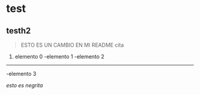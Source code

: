 # test
## testh2
>ESTO ES UN CAMBIO EN MI README
>cita

1. elemento 0
  -elemento 1
  -elemento 2
  
---

-elemento 3

*esto es negrita*


